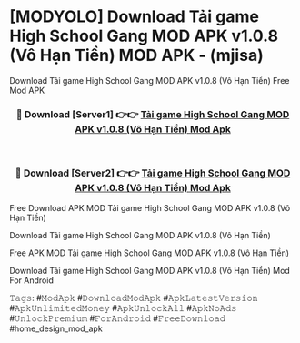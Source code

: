 # [MODYOLO] Download Tải game High School Gang MOD APK v1.0.8 (Vô Hạn Tiền) MOD APK - (mjisa)
Download Tải game High School Gang MOD APK v1.0.8 (Vô Hạn Tiền) Free Mod APK

<div align="center">
<h3>🔴 Download [Server1] 👉👉 <a href="https://apk-comot.site?title=Tải_game_High_School_Gang_MOD_APK_v1.0.8_(Vô_Hạn_Tiền)">Tải game High School Gang MOD APK v1.0.8 (Vô Hạn Tiền) Mod Apk</a></h3><br>

<h3>🔴 Download [Server2] 👉👉 <a href="https://apk-comot.site?title=Tải_game_High_School_Gang_MOD_APK_v1.0.8_(Vô_Hạn_Tiền)">Tải game High School Gang MOD APK v1.0.8 (Vô Hạn Tiền) Mod Apk</a></h3>
</div>


Free Download APK MOD Tải game High School Gang MOD APK v1.0.8 (Vô Hạn Tiền)

Download Tải game High School Gang MOD APK v1.0.8 (Vô Hạn Tiền) 

Free APK MOD Tải game High School Gang MOD APK v1.0.8 (Vô Hạn Tiền) 

Download Tải game High School Gang MOD APK v1.0.8 (Vô Hạn Tiền) Mod For Android

𝚃𝚊𝚐𝚜: #𝙼𝚘𝚍𝙰𝚙𝚔 #𝙳𝚘𝚠𝚗𝚕𝚘𝚊𝚍𝙼𝚘𝚍𝙰𝚙𝚔 #𝙰𝚙𝚔𝙻𝚊𝚝𝚎𝚜𝚝𝚅𝚎𝚛𝚜𝚒𝚘𝚗 #𝙰𝚙𝚔𝚄𝚗𝚕𝚒𝚖𝚒𝚝𝚎𝚍𝙼𝚘𝚗𝚎𝚢 #𝙰𝚙𝚔𝚄𝚗𝚕𝚘𝚌𝚔𝙰𝚕𝚕 #𝙰𝚙𝚔𝙽𝚘𝙰𝚍𝚜 #𝚄𝚗𝚕𝚘𝚌𝚔𝙿𝚛𝚎𝚖𝚒𝚞𝚖 #𝙵𝚘𝚛𝙰𝚗𝚍𝚛𝚘𝚒𝚍 #𝙵𝚛𝚎𝚎𝙳𝚘𝚠𝚗𝚕𝚘𝚊𝚍 #home_design_mod_apk